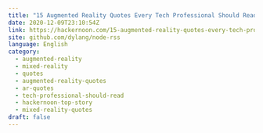 ```yaml
---
title: "15 Augmented Reality Quotes Every Tech Professional Should Read"
date: 2020-12-09T23:10:54Z
link: https://hackernoon.com/15-augmented-reality-quotes-every-tech-professional-should-read-o02h3186?source=rss&utm_medium=RSS&utm_source=news.12bit.vn
site: github.com/dylang/node-rss
language: English
category:
  - augmented-reality
  - mixed-reality
  - quotes
  - augmented-reality-quotes
  - ar-quotes
  - tech-professional-should-read
  - hackernoon-top-story
  - mixed-reality-quotes
draft: false
---
```

